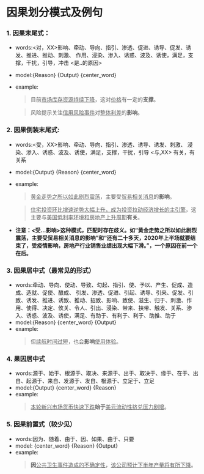 # 因果划分模式及例句

### 1. 因果末尾式：
- words:<对，XX>影响、牵动、导向、指引、渗透、促进、诱导、促发、诱发、推进、推动、刺激、
    作用、浸染、渗入、诱惑、波及、诱使，满足，支撑，干扰，引导，冲击
<是..的原因>
- model:{Reason} {Output} {center_word}
- example:
    >目前<u>市场库存资源持续下降</u>，这对<u>价格</u>有一定的**支撑**。

    >风险提示关注<u>信用风险事件</u>对<u>整体利差</u>的**影响**。

### 2. 因果倒装末尾式:
-  words:<受，XX>影响、牵动、导向、指引、渗透、诱导、诱发、刺激、
    浸染、渗入、诱惑、波及、诱使，满足，支撑，干扰，引导
    <与,XX> 有关，有关系
- model:{Output} {Reason} {center_word}
- example:
    ><u>黄金走势之所以如此剧烈震荡</u>，主要受<u>贸易相关消息</u>的**影响**。

    ><u>住宅投资环比增速逆势大幅上升，成为投资拉动经济增长的主引擎</u>，这主要与<u>美国低利率环境和房地产上升周期</u>**有关**。
- **注意：<受...影响>这种模式，匹配时存在歧义。如“黄金走势之所以如此剧烈震荡，主要受贸易相关消息的影响”和“还有二十多天，2020年上半场就要结束了，受疫情影响，房地产行业销售业绩出现大幅下滑。”，一个原因在前一个在后。**

### 3. 因果居中式（最常见的形式）

- words:牵动、导向、使动、导致、勾起、指引、使、予以、产生、促成、造成、造就、促使、酿成、
    引发、渗透、促进、引起、诱导、引来、促发、引致、诱发、推进、诱致、推动、招致、影响、致使、滋生、归于、刺激、作用、使得、决定、攸关、令人、引出、浸染、带来、挟带、触发、关系、渗入、诱惑、波及、诱使，满足、有助于、有利于、利于、助推、助于
- model:{Reason} {center_word} {Output}
- example:
    >但<u>续航时间过短</u>，也会**影响**<u>使用体验</u>。

### 4. 果因居中式
- words:源于、始于、根源于、取决、来源于、出于、取决于、缘于、在于、出自、起源于、来自、发源于、发自、根源于、立足于、立足
- model:{Output} {center_word} {Reason}
- example:
    ><u>本轮新兴市场货币快速下跌</u>**始于**<u>美元流动性挤兑压力剧增</u>。

### 5. 因果前置式（较少见）
- words:因为、随着、由于、因、如果、由于、只要
- model: {center_word} {Reason} {Output}
- example:
    >**因**<u>公共卫生事件造成的不确定性</u>，<u>该公司预计下半年产量将有所下降</u>。
     
